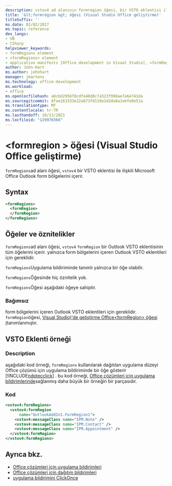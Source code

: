 ```yaml
---
description: vstov4 ad alanının formregion öğesi, bir VSTO eklentisi ile ilişkili Microsoft Office Outlook form bölgelerini içerir.
title: '&lt;formregion &gt; öğesi (Visual Studio Office geliştirme)'
titleSuffix: ''
ms.date: 02/02/2017
ms.topic: reference
dev_langs:
- VB
- CSharp
helpviewer_keywords:
- formRegions element
- <formRegions> element
- application manifests [Office development in Visual Studio], <formRegions> element
author: John-Hart
ms.author: johnhart
manager: jmartens
ms.technology: office-development
ms.workload:
- office
ms.openlocfilehash: a8cbd2956f8cdfe48d8c7a523f996ae7a6e741da
ms.sourcegitcommit: 8fae163333e22a673fd119e1d2da8a1ebfe0e51a
ms.translationtype: MT
ms.contentlocale: tr-TR
ms.lasthandoff: 10/13/2021
ms.locfileid: "129970366"
---
```

# <a name="ltformregionsgt-element-office-development-in-visual-studio"></a>&lt;formregion &gt; öğesi (Visual Studio Office geliştirme)
  `formRegions`ad alanı öğesi, `vstov4` bir VSTO eklentisi ile ilişkili Microsoft Office Outlook form bölgelerini içerir.

## <a name="syntax"></a>Syntax

```xml
<formRegions>
  <formRegion>
  </formRegion>
</formRegions>
```

## <a name="elements-and-attributes"></a>Öğeler ve öznitelikler
 `formRegions`ad alanı öğesi, `vstov4` `formRegion` bir Outlook VSTO eklentisinin tüm öğelerini içerir. yalnızca form bölgelerini içeren Outlook VSTO eklentileri için gereklidir.

 `formRegions`Uygulama bildiriminde tanımlı yalnızca bir öğe olabilir.

 `formRegions`Öğesinde hiç öznitelik yok.

 `formRegions`Öğesi aşağıdaki öğeye sahiptir.

### <a name="formregion"></a>Bağımsız
 form bölgelerini içeren Outlook VSTO eklentileri için gereklidir. `formRegion`öğesi, [Visual Studio&#41;'de geliştirme Office&#60;formRegion&#62; öğesi &#40;](../vsto/formregion-element-office-development-in-visual-studio.md)tanımlanmıştır.

## <a name="vsto-add-in-example"></a>VSTO Eklenti örneği

### <a name="description"></a>Description
 aşağıdaki kod örneği, `formRegions` kullanılarak dağıtılan uygulama düzeyi Office çözümü için uygulama bildiriminde bir öğe gösterir [!INCLUDE[ndptecclick](../vsto/includes/ndptecclick-md.md)] . bu kod örneği, [Office çözümleri için uygulama bildirimlerinde](../vsto/application-manifests-for-office-solutions.md)sağlanmış daha büyük bir örneğin bir parçasıdır.

### <a name="code"></a>Kod

```xml
<vstov4:formRegions>
  <vstov4:formRegion
      name="OutlookAddIn1.FormRegion1">
    <vstov4:messageClass name="IPM.Note" />
    <vstov4:messageClass name="IPM.Contact" />
    <vstov4:messageClass name="IPM.Appointment" />
  </vstov4:formRegion>
</vstov4:formRegions>
```

## <a name="see-also"></a>Ayrıca bkz.

- [Office çözümleri için uygulama bildirimleri](../vsto/application-manifests-for-office-solutions.md)
- [Office çözümleri için dağıtım bildirimleri](../vsto/deployment-manifests-for-office-solutions.md)
- [uygulama bildirimini ClickOnce](../deployment/clickonce-application-manifest.md)
